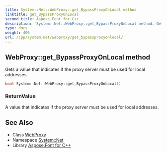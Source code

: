```yaml
---
title: System::Net::WebProxy::get_BypassProxyOnLocal method
linktitle: get_BypassProxyOnLocal
second_title: Aspose.Font for C++
description: 'System::Net::WebProxy::get_BypassProxyOnLocal method. Gets a value that indicates if the proxy server must be used for local addresses in C++.'
type: docs
weight: 400
url: /cpp/system.net/webproxy/get_bypassproxyonlocal/
---
```

## WebProxy::get_BypassProxyOnLocal method


Gets a value that indicates if the proxy server must be used for local addresses.

```cpp
bool System::Net::WebProxy::get_BypassProxyOnLocal()
```


### ReturnValue

A value that indicates if the proxy server must be used for local addresses.

## See Also

* Class [WebProxy](../)
* Namespace [System::Net](../../)
* Library [Aspose.Font for C++](../../../)
